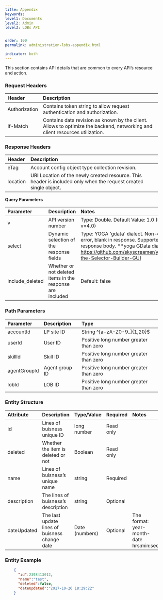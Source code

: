 ```yaml
---
title: Appendix
keywords:
level1: Documents
level2: Admin
level3: LOBs API


order: 100
permalink: administration-lobs-appendix.html

indicator: both
---
```


This section contains API details that are common to every API’s resource and action.

### Request Headers

| Header | Description |
| :-------- | :------------ |
| Authorization | Contains token string to allow request authentication and authorization. |
| If-Match | Contains data revision as known by the client. Allows to optimize the backend, networking and client resources utilization. |

### Response Headers

| Header | Description |
| :-------- | :------------ |
| eTag | Account config object type collection revision. |
| location | URI Location of the newly created resource. This header is included only when the request created single object. |

**Query Parameters**

| Parameter | Description | Notes | Required |
| :------------ | :------------ | :------- | :--- |
| v | API version number | Type: Double. Default Value: 1.0 (Most updated: v=4.0) | Required |
| select | Dynamic selection of the response fields | Type: YOGA 'gdata' dialect. Non-existing field: no error, blank in response. Supported fields: Any in response body. **yoga GData dialect builder url: https://github.com/skyscreamer/yoga/wiki/Using-the-Selector-Builder-GUI | Optional |
| include_deleted | Whether or not deleted items in the response are included | Default: false | Optional |

### Path Parameters

| Parameter | Description | Type |
| :----------- | :------------  | :----- |
| accountId | LP site ID | String ^[a-zA-Z0-9_]{1,20}$ |
| userId | User ID | Positive long number greater than zero |
| skillId | Skill ID | Positive long number greater than zero |
| agentGroupId | Agent group ID | Positive long number greater than zero |
| lobId | LOB ID | Positive long number greater than zero |

### Entity Structure

| Attribute | Description | Type/Value | Required | Notes |
| :--------- | :-------------- | :----------- | :--- | :--- |
| id | Lines of buisness unique ID | long number | Read only |  |
| deleted | Whether the item is deleted or not | Boolean | Read only | |
| name | Lines of buisness’s unique name | string | Required | |
| description | The lines of buisness’s description | string | Optional | |
| dateUpdated | The last update lines of buisness change date  | Date (numbers) | Optional | The format: year-month-date hrs:min:sec |

### Entity Example

```json
    { 
      "id":2398413012,
      "name":"test",
      "deleted":false,
      "dateUpdated":"2017-10-26 18:29:22"
    }
```

